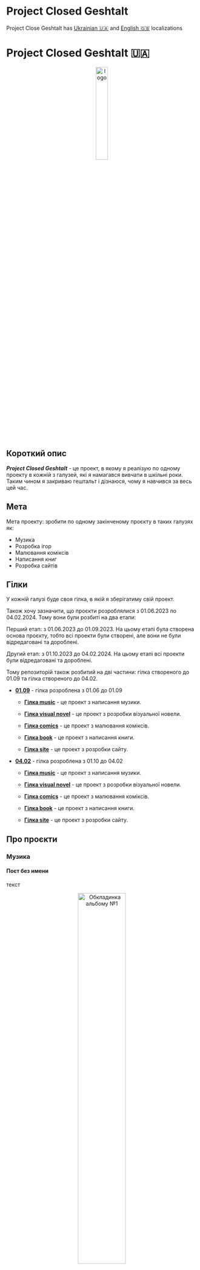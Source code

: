 # Project Closed Geshtalt

Project Close Geshtalt has [Ukrainian :ukraine:](#project-closed-geshtalt-ua-ukraine) and [English :uk:](#project-closed-geshtalt-en-uk) localizations

# Project Closed Geshtalt :ukraine:
<p align="center">
  <img src='logo-light.png' alt='logo' center style='width: 25%'>
</p>

## Короткий опис

***Project Closed Geshtalt*** - це проект, в якому я реалізую по одному проекту в кожній з галузей, які я намагався вивчати в шкільні роки. Таким чином я закриваю гештальт і дізнаюся, чому я навчився за весь цей час.

## Мета

Мета проекту: зробити по одному закінченому проєкту в таких галузях як:

* Музика
* Розробка ігор
* Малювання коміксів
* Написання книг
* Розробка сайтів

## Гілки

У кожній галузі буде своя гілка, в якій я зберігатиму свій проект.

Також хочу зазначити, що проєкти розроблялися з 01.06.2023 по 04.02.2024. Тому вони були розбиті на два етапи:

Перший етап: з 01.06.2023 до 01.09.2023. На цьому етапі була створена основа проєкту, тобто всі проекти були створені, але вони не були відредаговані та дороблені.
    
Другий етап: з 01.10.2023 до 04.02.2024. На цьому етапі всі проекти були відредаговані та дороблені.

Тому репозиторій також розбитий на дві частини: гілка створеного до 01.09 та гілка створеного до 04.02.

* [**01.09**](01.09/) - гілка розроблена з 01.06 до 01.09

  * [**Гілка music**](01.09/Music) - це проект з написання музики.
  
  * [**Гілка visual novel**](01.09//Visual_Novel/) - це проект з розробки візуальної новели.
  
  * [**Гілка comics**](01.09/Comics/) - це проект з малювання коміксів.
  
  * [**Гілка book**](01.09/Book/) - це проект з написання книги.
  
  * [**Гілка site**](01.09/Site/) - це проект з розробки сайту.

* [**04.02**](04.02/) - гілка розроблена з 01.10 до 04.02

  * [**Гілка music**](04.02//Music) - це проект з написання музики.
  
  * [**Гілка visual novel**](04.02//Visual_Novel/) - це проект з розробки візуальної новели.
  
  * [**Гілка comics**](04.02/Comics/) - це проект з малювання коміксів.
  
  * [**Гілка book**](04.02/Book/) - це проект з написання книги.
  
  * [**Гілка site**](04.02/Site/) - це проект з розробки сайту.


## Про проєкти

### Музика

#### Поєт без имени

текст

<p align="center">
  <img src='01.09/Site/img/album1.jpg' alt='Обкладинка альбому №1' center style='width: 50%'>
</p>


#### Помилка вцілілого

текст

<p align="center">
  <img src='01.09/Site/img/album2.jpg' alt='Обкладинка альбому №2' center style='width: 50%'>
</p>

___

### Ігри

#### Останній відпочинок

Зануртеся в постапокаліптичний світ, де люди перетворюються на небезпечних гуманоїдів. У цій візуальній новелі ви граєте за Олексія, звичайного жителя міста Кіфі, який намагається вижити в цьому новому, жорстокому світі. Ви будете стикатися з небезпечними гуманоїдами, а також з іншими людьми, які можуть бути не менш небезпечними.

<p align="center">
  <img src='./04.02//Site/public/img/game1.png' alt='Іконка візуальної новели' center style='width: 50%'>
</p>

#### Під домом

Ви повертається до будинку, де виросли, щоб знайти відповіді на питання про своє минуле. Але підземелля, що ховаються під будинком, виявляються небезпечнішими, ніж ви могли собі уявити. Ви повинні боротися зі своїми дитячими страхами, щоб знайти вихід на гору. Але чим більше ви дізнаєтесь про свою сім'ю, тим більше ви починаєте сумніватися в тому, що хочете справді знайти.

<p align="center">
  <img src='./04.02//Site/public/img/game2.png' alt='Іконка візуальної новели' center style='width: 50%'>
</p>

___

### Комікси


#### Літера смерті. Останній вирок

Уявіть, що ви отримали гаджет, який змінює особистість. Але він пробуджує у вас серійного вбивцю. Саме це сталося з героєм коміксу "Літера смерті. Останній вирок". Він став бета-тестером гаджета Его, що змінює характер. Але несподівано у місті почалися жорстокі вбивства. І всі сліди ведуть до головного героя. Хто він насправді? Чи зможе він перебороти свою темну сторону? Пориньте у захоплюючий світ подвійної особистості та неочікуваних поворотів у коміксі "Літера смерті. Останній вирок".

<p align="center">
  <img src='./04.02//Site/public/img/comics1.png' alt='Обкладинка коміксу' center style='width: 50%'>
</p>

#### Дорога додому

Уявіть, що ви мусите тікати з дому через катастрофу. А потім дізнаєтесь, що туди можна повернутися. Саме це трапляється з героями коміксу "Дорога додому". Колись друзі Ігор і Данило тікали з рідного селища через наслідки падіння метеорита. А тепер почули, що туди можна повернутися. Незважаючи на небезпеки, хлопці вирушають у рисковану подорож додому. Це стає випробуванням їхньої дружби та відваги. Чи дістануться вони до мети? І що чекатиме їх у зруйнованому селищі? Дізнайтеся у захопливому коміксі "Дорога додому"!

<p align="center">
  <img src='./04.02//Site/public/img/comics2.png' alt='Обкладинка коміксу' center style='width: 50%'>
</p>

___

### Книги

#### 30 років після нашої ери

У світі постапокаліпсису вчений прокидається після тривалого сну. Він опиняється в пустелі, де колись було місто. Щоб дізнатися, що трапилось із людством, він вирушає на пошуки останнього поселення під куполом. Чи вдасться йому дістатися цього міста і знайти відповіді на питання про долю людства? Чи є ще надія врятувати світ від загибелі? Читайте захопливу пригодницьку розповідь про світ майбутнього, щоб дізнатися!

<p align="center">
  <img src='./04.02//Site/public/img/book1.png' alt='Обкладинка коміксу' center style='width: 50%'>
</p>

#### Проміжне покоління

У не далекому майбутньому група колоністів відправляється в міжгалактичну подорож на космічному кораблі "Арго", щоб знайти новий дім на планеті Едем. Але їх чекає довга і небезпечна мандрівка, яка триватиме століття. Кожне нове покоління на борту має вирішувати - чи варто продовжувати рух в невідомість, чи краще повернутися на Землю або колонізувати якусь ближчу планету. На їхніх плечах лежить відповідальність за долю усього людства. Чи дістануться вони до мети? Читайте захопливу пригодницьку історію про відвагу, дружбу та пошуки нового дому серед зірок!

<p align="center">
  <img src='./04.02//Site/public/img/book2.png' alt='Обкладинка коміксу' center style='width: 50%'>
</p>

## Таймлайн

Якщо ви вже почали ознайомлюватись із плодами моєї творчості, то могли помітити, що світ в усіх історіях дуже схожий. Це не моя безідейність, а продуманий задум. Всі історії відбуваються в одному і тому ж світі, тому я вирішив зробити схему для більшої наглядності, щоб люди могли ознайомитися з ними всіма в хронологічній послідовності.

<p align="center">
  <img src='./timeline.png' alt='Обкладинка коміксу' center style='width: 95%'>
</p>

1. ***Поет без імені*** (музика) - історії простої людини, яка пише вірші
2. ***Помилка вцілілого*** (музика) - історія тієї ж людини, але під час Українсько-російської війни 2022 року
3. ***Під домом*** (гра) - подорож одного чоловіка вглиб себе через зустріч з дитячими страхами, розкриваючи таємниці батьків.
4. ***Останній відпочинок*** (гра) - історія звичайного жителя міста Кіфі, що одного дня опиняється в самому серці апокаліпсису, що спричинив метеорит, що впав у центр міста. Метеорит виділяє зелений газ, що перетворює людей на мутантів, а головний герой намагається виїхати з території розповсюдження газу підбираючи декількох людей по дорозі до точки евакуації
5. ***Літера смерті. Останній вирок*** (комікс) - історія про звичайного, на перший погляд жителя міста Моргород, який є одним з бета тестерів нового гаджета. Годинника Его, який може змінювати зовнішність користувача, та трохи впливати на його психологічні характеристики. У цьому місті починаються серійні вбивства корумпованих чиновників, а згодом виявляється, що їх вчиняла друга особистість головного героя, яка виявляється справжнім головним героем, а той виявляється другою особистістю створеною годиником Его.
6. ***Крізь газ до порогу*** (комікс) - історія про друзів двох дитинства, які таємно пробираються до рідного селища, звільненого від мутантів, які там оселились після падіння метеориту на місто Кіфі.
7. ***30 рік після нашої ери*** (книга) - фантастична історія вченого, який намагається змінити майбутнє, відправляючи послання у минуле після апокаліпсису.
8. ***Проміжне покоління*** (книга) - історія про проміжне покоління між галактичної екпансії, які вимушені летіти на планету в іншій галактиці, бо так вирішили їх пращури, тож перед ними стає вибір чи довіритись цьому вибору, чи зробити свій.

## Посилання на завершені проєкти

* [Веб-сайт проекту](https://project-close-geshtalt.netlify.app/)
<!-- SoundCloud -->
<!-- Itch.io -->
<!-- Honey Manga -->
<!-- Літота -->

___

# Project Closed Geshtalt :uk:
<p align="center">
  <img src='logo-light.png' alt='logo' center style='width: 25%'>
</p>

## Brief description

The Closed Gestalt Project is a project in which I am implementing one project in each of the fields that I tried to study in my school years. In this way, I am closing the gestalt and finding out what I have learned during all this time.

## Goal

The goal of the project is to make one completed project in the following fields:

* Music
* Game development
* Drawing comics
* Writing books
* Website development

## Branches

Each branch will have its own branch where I will keep my project.

I also want to note that the projects were developed from 01.06.2023 to 04.02.2024. Therefore, they were divided into two stages:

First stage: from June 01, 2023 to September 01, 2023. At this stage, the basis of the project was created, i.e. all projects were created, but they were not edited and finalized.
    
Second stage: from 01.10.2023 to 04.02.2024. At this stage, all projects were edited and finalized.

Therefore, the repository is also divided into two parts: the branch of projects created before 01.09 and the branch of projects created before 04.02.

* [**01.09**](01.09/) - branch developed from 01.06 to 01.09

  * [**Music branch**](01.09/Music) is a music writing project.
  
  * [**Visual Novel Branch**](01.09//Visual_Novel/) is a project for developing a visual novel.
  
  * [**Comics branch**](01.09/Comics/) is a comic book project.
  
  * [**Branch book**](01.09/Book/) is a book writing project.
  
  * [**Site branch**](01.09/Site/) is a website development project.

* [**04.02**](04.02/) - a branch developed from 01.10 to 04.02

  * [**Music branch**](04.02//Music) is a music writing project.
  
  * [**Visual novel branch**](04.02//Visual_Novel/) is a project for developing a visual novel.
  
  * [**Comics branch**](04.02/Comics/) is a comic book project.
  
  * [**Branch book**](04.02/Book/) is a book writing project.
  
  * [**Site branch**](04.02/Site/) is a website development project.

## About projects

### Music


#### Poet without a name


lyrics


<p align="center">
  <img src='./04.02//Site/public/img/album1.jpg' alt='Іконка візуальної новели' center style='width: 50%'>
</p>



#### Survivor's Error


text.


<p align="center">
  <img src='./04.02//Site/public/img/album2.jpg' alt='Іконка візуальної новели' center style='width: 50%'>
</p>


___


### Games


#### The Last Rest


Immerse yourself in a post-apocalyptic world where people are turning into dangerous humanoids. In this visual novel, you play as Alexei, an ordinary resident of the city of Kifi, who is trying to survive in this new, cruel world. You will encounter dangerous humanoids, as well as other people who can be just as dangerous.


<p align="center">
  <img src='./04.02//Site/public/img/game1.png' alt='Іконка візуальної новели' center style='width: 50%'>
</p>


#### Under the house


You return to the house where you grew up to find answers to questions about your past. But the dungeons that lie beneath the house are more dangerous than you could have ever imagined. You have to fight your childhood fears to find your way to the top. But the more you learn about your family, the more you begin to question what you really want to find.


<p align="center">
  <img src='./04.02//Site/public/img/game2.png' alt='Іконка візуальної новели' center style='width: 50%'>
</p>


___


### Comics



#### The Letter of Death. The last sentence


Imagine you've received a gadget that changes your personality. But it awakens a serial killer in you. This is exactly what happened to the hero of the comic book "The Letter of Death. The Last Sentence". He became a beta tester of the character-changing gadget Ego. But suddenly, brutal murders began in the city. And all the traces lead to the main character. Who is he really? Will he be able to overcome his dark side? Immerse yourself in the fascinating world of dual personalities and unexpected twists and turns in the comic book The Letter of Death. The Last Sentence".


<p align="center">
  <img src='./04.02//Site/public/img/comics1.png' alt='Іконка візуальної новели' center style='width: 50%'>
</p>


#### The Road Home


Imagine you have to flee your home because of a disaster. And then you find out that you can return there. This is exactly what happens to the characters of the comic book The Road Home. Once upon a time, friends Ihor and Danylo fled their home village because of the effects of a meteorite. Now they hear that they can return there. Despite the dangers, the boys embark on a risky journey home. It becomes a test of their friendship and courage. Will they reach their goal? And what awaits them in the destroyed village? Find out in the exciting comic book The Road Home!


<p align="center">
  <img src='./04.02//Site/public/img/comics2.png' alt='Іконка візуальної новели' center style='width: 50%'>
</p>


___


### Books


#### 30 years after our era


In a post-apocalyptic world, a scientist wakes up after a long sleep. He finds himself in the desert where a city used to be. To find out what happened to humanity, he sets out to find the last settlement under the dome. Will he manage to reach this city and find answers to the questions about the fate of humanity? Is there still hope to save the world from destruction? Read the exciting adventure story about the world of the future to find out!


<p align="center">
  <img src='./04.02//Site/public/img/book1.png' alt='Іконка візуальної новели' center style='width: 50%'>
</p>


#### The Intermediate Generation


In the not-too-distant future, a group of colonists embarks on an intergalactic journey on the spaceship Argo to find a new home on the planet Eden. But they face a long and dangerous journey that will last for centuries. Each new generation on board has to decide whether to continue moving into the unknown, or whether it is better to return to Earth or colonize a nearby planet. They are responsible for the fate of all humanity. Will they reach their goal? Read an exciting adventure story about courage, friendship, and the search for a new home among the stars!


<p align="center">
  <img src='./04.02//Site/public/img/book2.png' alt='Іконка візуальної новели' center style='width: 50%'>
</p>

___

## Timeline


If you have already started to familiarize yourself with the fruits of my creativity, you may have noticed that the world in all the stories is very similar. This is not my lack of ideas, but a well-thought-out plan. All the stories take place in the same world, so I decided to make a diagram for greater clarity so that people could read them all in chronological order.


<p align="center">
  <img src='./timeline.png' alt='Comic book cover' center style='width: 95%'>
</p>


1. ***The Poet with No Name*** (music) - stories of an ordinary person who writes poetry
2. ***Survivor's Mistake*** (music) - the story of the same person, but during the Ukrainian-Russian war of 2022
3. Under the House*** (play) - a man's journey deep into himself through facing his childhood fears and revealing the secrets of his parents.
4. ***The Last Rest*** (game) - the story of an ordinary resident of the city of Kifi, who one day finds himself in the heart of an apocalypse caused by a meteorite that crashes into the city center. The meteorite releases green gas that turns people into mutants, and the protagonist tries to leave the area of the gas spreading, picking up several people on the way to the evacuation point.
5. ***Letter of Death. The Last Sentence*** (comic book) is a story about an ordinary, at first glance, resident of the city of Morgorod, who is one of the beta testers of a new gadget. An ego watch that can change the user's appearance and slightly affect their psychological characteristics. In this city, serial murders of corrupt officials begin, and later it turns out that they were committed by the second personality of the protagonist, who turns out to be the real protagonist, and he turns out to be the second personality created by the Ego watch.
6. ***Through the Gas to the Threshold*** (comic book) - a story about two childhood friends who secretly make their way to their native village, liberated from mutants who settled there after a meteorite fell on the city of Kifi.
7. ***30 years after our era*** (book) - a fantastic story of a scientist who tries to change the future by sending messages to the past after the apocalypse.
8. ***The Intermediate Generation*** (book) - a story about the intermediate generation between galactic expansion, who are forced to fly to a planet in another galaxy because their ancestors decided so, so they have a choice: either to trust this choice or to make their own.

## References.

* [Project website](https://project-close-geshtalt.netlify.app/)
<!-- SoundCloud -->
<!-- Itch.io -->
<!-- Honey Manga -->
<!-- Літота -->
